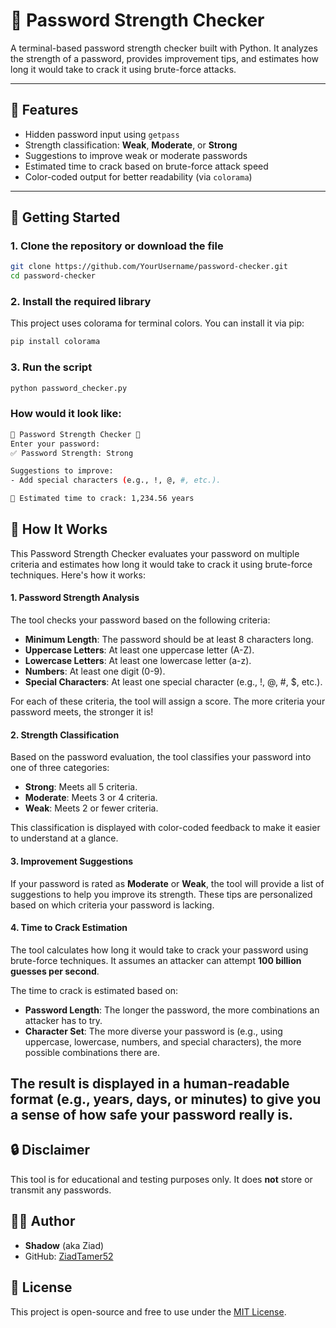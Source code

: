 # 🔐 Password Strength Checker

A terminal-based password strength checker built with Python. It analyzes the strength of a password, provides improvement tips, and estimates how long it would take to crack it using brute-force attacks.

---

## 🧰 Features

- Hidden password input using `getpass`
- Strength classification: **Weak**, **Moderate**, or **Strong**
- Suggestions to improve weak or moderate passwords
- Estimated time to crack based on brute-force attack speed
- Color-coded output for better readability (via `colorama`)

---

## 🚀 Getting Started

### 1. Clone the repository or download the file

```bash
git clone https://github.com/YourUsername/password-checker.git
cd password-checker
```
### 2. Install the required library
This project uses colorama for terminal colors. You can install it via pip:
```bash
pip install colorama
```
### 3. Run the script
```bash
python password_checker.py
```
### How would it look like:
```bash
🔐 Password Strength Checker 🔐
Enter your password:
✅ Password Strength: Strong

Suggestions to improve:
- Add special characters (e.g., !, @, #, etc.).

🧠 Estimated time to crack: 1,234.56 years
```
## 🧠 How It Works

This Password Strength Checker evaluates your password on multiple criteria and estimates how long it would take to crack it using brute-force techniques. Here's how it works:

#### 1. **Password Strength Analysis**
The tool checks your password based on the following criteria:

- **Minimum Length**: The password should be at least 8 characters long.
- **Uppercase Letters**: At least one uppercase letter (A-Z).
- **Lowercase Letters**: At least one lowercase letter (a-z).
- **Numbers**: At least one digit (0-9).
- **Special Characters**: At least one special character (e.g., !, @, #, $, etc.).

For each of these criteria, the tool will assign a score. The more criteria your password meets, the stronger it is!

#### 2. **Strength Classification**
Based on the password evaluation, the tool classifies your password into one of three categories:

- **Strong**: Meets all 5 criteria.
- **Moderate**: Meets 3 or 4 criteria.
- **Weak**: Meets 2 or fewer criteria.

This classification is displayed with color-coded feedback to make it easier to understand at a glance.

#### 3. **Improvement Suggestions**
If your password is rated as **Moderate** or **Weak**, the tool will provide a list of suggestions to help you improve its strength. These tips are personalized based on which criteria your password is lacking.

#### 4. **Time to Crack Estimation**
The tool calculates how long it would take to crack your password using brute-force techniques. It assumes an attacker can attempt **100 billion guesses per second**.

The time to crack is estimated based on:
- **Password Length**: The longer the password, the more combinations an attacker has to try.
- **Character Set**: The more diverse your password is (e.g., using uppercase, lowercase, numbers, and special characters), the more possible combinations there are.

The result is displayed in a human-readable format (e.g., years, days, or minutes) to give you a sense of how safe your password really is.
---
## 🔒 Disclaimer

This tool is for educational and testing purposes only. It does **not** store or transmit any passwords.

## 👨‍💻 Author

- **Shadow** (aka Ziad)
- GitHub: [ZiadTamer52](https://github.com/ZiadTamer52)

## 📜 License

  This project is open-source and free to use under the [MIT License](LICENSE).








